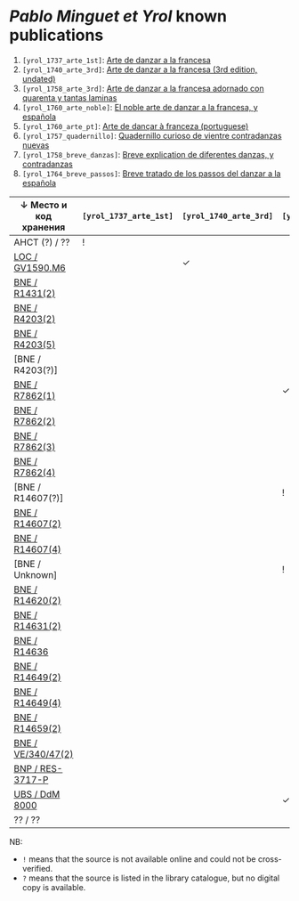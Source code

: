 ﻿# _Pablo Minguet et Yrol_ known publications

1. `[yrol_1737_arte_1st]`:     [Arte de danzar a la francesa](https://bib.hda.org.ru/books/yrol_1737_arte_1st)
1. `[yrol_1740_arte_3rd]`:     [Arte de danzar a la francesa (3rd edition, undated)](https://bib.hda.org.ru/books/yrol_1740_arte_3rd)
1. `[yrol_1758_arte_3rd]`:     [Arte de danzar a la francesa adornado con quarenta y tantas laminas](https://bib.hda.org.ru/books/yrol_1758_arte_3rd)
1. `[yrol_1760_arte_noble]`:   [El noble arte de danzar a la francesa, y española](https://bib.hda.org.ru/books/yrol_1760_arte_noble)
1. `[yrol_1760_arte_pt]`:      [Arte de dançar à franceza (portuguese)](https://bib.hda.org.ru/books/yrol_1760_arte_pt)
1. `[yrol_1757_quadernillo]`:  [Quadernillo curioso de vientre contradanzas nuevas](https://bib.hda.org.ru/books/yrol_1757_quadernillo)
1. `[yrol_1758_breve_danzas]`: [Breve explication de diferentes danzas, y contradanzas](https://bib.hda.org.ru/books/yrol_1758_breve_danzas)
1. `[yrol_1764_breve_passos]`: [Breve tratado de los passos del danzar a la española](https://bib.hda.org.ru/books/yrol_1764_breve_passos)

| ↓ Место и код хранения | `[yrol_1737_arte_1st]` | `[yrol_1740_arte_3rd]` | `[yrol_1758_arte_3rd]` | `[yrol_1760_arte_noble]` | `[yrol_1760_arte_pt]` | `[yrol_1757_quadernillo]` | `[yrol_1758_breve_danzas]` | `[yrol_1764_breve_passos]` |
| -------------------- | - | - | - | - | - | - | - | - |
| AHCT (?) / ??        | ! |   |   |   |   |   |   |   |
| [LOC / GV1590.M6]    |   | ✓ |   |   |   |   |   |   |
| [BNE / R1431(2)]     |   |   |   | ? |   |   |   |   |
| [BNE / R4203(2)]     |   |   |   |   |   |   |   | ? |
| [BNE / R4203(5)]     |   |   |   | ? |   |   |   |   |
| [BNE / R4203(?)]     |   |   |   | ! |   |   |   |   |
| [BNE / R7862(1)]     |   |   | ✓ |   |   |   |   |   |
| [BNE / R7862(2)]     |   |   |   | ✓ |   |   |   |   |
| [BNE / R7862(3)]     |   |   |   |   |   | ✓ |   |   |
| [BNE / R7862(4)]     |   |   |   |   |   |   |   | ✓ |
| [BNE / R14607(?)]    |   |   | ! |   |   |   |   |   |
| [BNE / R14607(2)]    |   |   |   | ? |   |   |   |   |
| [BNE / R14607(4)]    |   |   |   |   |   |   |   | ? |
| [BNE / Unknown]      |   |   | ! | ! |   | ! |   | ! |
| [BNE / R14620(2)]    |   |   |   | ? |   |   |   |   |
| [BNE / R14631(2)]    |   |   |   | ? |   |   |   |   |
| [BNE / R14636]       |   |   |   |   | ✓ |   |   |   |
| [BNE / R14649(2)]    |   |   |   | ? |   |   |   |   |
| [BNE / R14649(4)]    |   |   |   |   |   |   |   | ? |
| [BNE / R14659(2)]    |   |   |   | ? |   |   |   |   |
| [BNE / VE/340/47(2)] |   |   |   | ? |   |   |   |   |
| [BNP / RES-3717-P]   |   |   |   |   | ✓ |   |   |   |
| [UBS / DdM 8000]     |   |   | ✓ | ✓ |   | ✓ |   |   |
| ?? / ??              |   |   |   |   |   |   | ! |   |

NB:

* `!` means that the source is not available online and could not be cross-verified.
* `?` means that the source is listed in the library catalogue, but no digital copy is available.

[LOC / GV1590.M6]:    https://lccn.loc.gov/13019257
[BNE / R1431(2)]:     https://catalogo.bne.es/permalink/34BNE_INST/f0qo1i/alma991017445589708606
[BNE / R4203(2)]:     https://catalogo.bne.es/permalink/34BNE_INST/f0qo1i/alma991017413679708606
[BNE / R4203(5)]:     https://catalogo.bne.es/permalink/34BNE_INST/f0qo1i/alma991017445589708606
[BNE / R7862(1)]:     https://bdh.bne.es/bnesearch/detalle/bdh0000161354
[BNE / R7862(2)]:     https://bdh.bne.es/bnesearch/detalle/bdh0000175380
[BNE / R7862(3)]:     https://bdh.bne.es/bnesearch/detalle/bdh0000061851
[BNE / R7862(4)]:     https://bdh.bne.es/bnesearch/detalle/bdh0000061855
[BNE / R14607(2)]:    https://catalogo.bne.es/permalink/34BNE_INST/f0qo1i/alma991017445589708606
[BNE / R14607(4)]:    https://catalogo.bne.es/permalink/34BNE_INST/f0qo1i/alma991017413679708606
[BNE / R14620(2)]:    https://catalogo.bne.es/permalink/34BNE_INST/f0qo1i/alma991017445589708606
[BNE / R14631(2)]:    https://catalogo.bne.es/permalink/34BNE_INST/f0qo1i/alma991017445589708606
[BNE / R14636]:       https://bdh.bne.es/bnesearch/detalle/bdh0000161356
[BNE / R14649(2)]:    https://catalogo.bne.es/permalink/34BNE_INST/f0qo1i/alma991017445589708606
[BNE / R14649(4)]:    https://catalogo.bne.es/permalink/34BNE_INST/f0qo1i/alma991017413679708606
[BNE / R14659(2)]:    https://catalogo.bne.es/permalink/34BNE_INST/f0qo1i/
[BNE / VE/340/47(2)]: https://catalogo.bne.es/permalink/34BNE_INST/f0qo1i/alma991017445589708606
[BNP / RES-3717-P]:   https://purl.pt/26480
[UBS / DdM 8000]:     https://ubsearch.sbg.ac.at/permalink/f/16hc907/USB_alma21100413960003341
